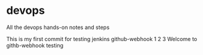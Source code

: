 # devops
All the devops hands-on notes and steps

This is my first commit for testing jenkins github-webhook 1 2 3
Welcome to githb-webhook testing
